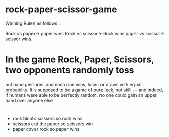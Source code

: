 # rock-paper-scissor-game
Winning Rules as follows :

Rock vs paper-> paper wins
Rock vs scissor-> Rock wins
paper vs scissor-> scissor wins.

#   In the game Rock, Paper, Scissors, two opponents randomly toss
 out hand gestures, and each one wins, loses or draws with equal 
probability. It's supposed to be a game of pure luck, not skill — and indeed,
 if humans were able to be perfectly random, no one could gain an upper hand 
over anyone else
# 
* rock blunts scissors so rock wins
* scissors cut the paper so scissors win
* paper cover rock so paper wins
